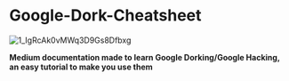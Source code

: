 # Google-Dork-Cheatsheet

![1_IgRcAk0vMWq3D9Gs8Dfbxg](https://github.com/natekali/Google-Dork-Cheatsheet/assets/117448792/55ed2740-79c8-4570-ac5f-c9d290080a4a)

**Medium documentation made to learn Google Dorking/Google Hacking, an easy tutorial to make you use them**
